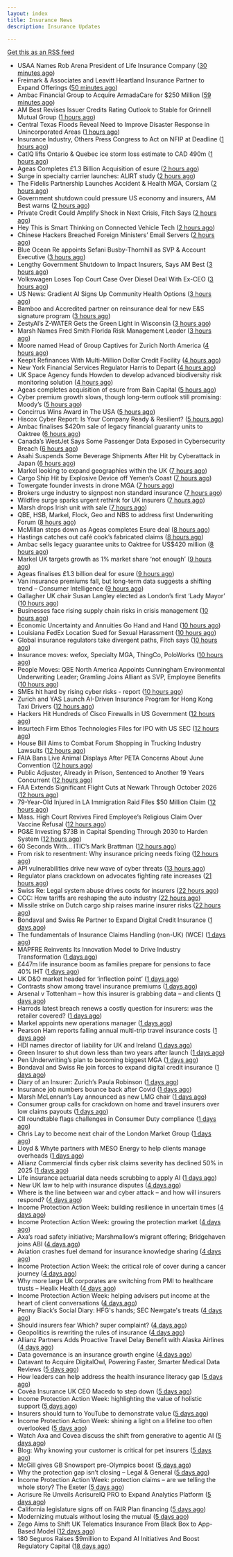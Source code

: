 ```yaml
---
layout: index
title: Insurance News
description: Insurance Updates

---
```


[Get this as an RSS feed](/insurance.rss)

<!-- news_marker starts -->
- USAA Names Rob Arena President of Life Insurance Company ([30 minutes ago](https://www.insurtechinsights.com/usaa-names-rob-arena-president-of-life-insurance-company/))
- Freimark & Associates and Leavitt Heartland Insurance Partner to Expand Offerings ([50 minutes ago](https://www.insurancejournal.com/news/midwest/2025/09/30/841124.htm))
- Ambac Financial Group to Acquire ArmadaCare for $250 Million ([59 minutes ago](https://www.insurtechinsights.com/ambac-financial-group-to-acquire-armadacare-for-250-million/))
- AM Best Revises Issuer Credits Rating Outlook to Stable for Grinnell Mutual Group ([1 hours ago](https://www.insurancejournal.com/news/midwest/2025/09/30/841117.htm))
- Central Texas Floods Reveal Need to Improve Disaster Response in Unincorporated Areas ([1 hours ago](https://www.insurancejournal.com/news/southcentral/2025/09/30/841109.htm))
- Insurance Industry, Others Press Congress to Act on NFIP at Deadline ([1 hours ago](https://www.insurancejournal.com/news/national/2025/09/30/841102.htm))
- CatIQ lifts Ontario & Quebec ice storm loss estimate to CAD 490m ([1 hours ago](https://www.reinsurancene.ws/catiq-lifts-ontario-quebec-ice-storm-loss-estimate-to-cad-490m/))
- Ageas Completes £1.3 Billion Acquisition of esure ([2 hours ago](https://www.insurtechinsights.com/ageas-completes-1-3-billion-acquisition-of-esure/))
- Surge in specialty carrier launches: ALIRT study ([2 hours ago](https://www.reinsurancene.ws/surge-in-specialty-carrier-launches-alirt-study/))
- The Fidelis Partnership Launches Accident & Health MGA, Corsiam ([2 hours ago](https://www.insurancejournal.com/news/international/2025/09/30/841095.htm))
- Government shutdown could pressure US economy and insurers, AM Best warns ([2 hours ago](https://www.reinsurancene.ws/government-shutdown-could-pressure-us-economy-and-insurers-am-best-warns/))
- Private Credit Could Amplify Shock in Next Crisis, Fitch Says ([2 hours ago](https://www.insurancejournal.com/news/international/2025/09/30/841088.htm))
- Hey This is Smart Thinking on Connected Vehicle Tech ([2 hours ago](https://insurance-edge.net/2025/09/30/hey-this-is-smart-thinking-on-connected-vehicle-tech/))
- Chinese Hackers Breached Foreign Ministers’ Email Servers ([2 hours ago](https://www.insurancejournal.com/news/international/2025/09/30/841090.htm))
- Blue Ocean Re appoints Sefani Busby-Thornhill as SVP & Account Executive ([3 hours ago](https://www.reinsurancene.ws/blue-ocean-re-appoints-sefani-busby-thornhill-as-svp-account-executive/))
- Lengthy Government Shutdown to Impact Insurers, Says AM Best ([3 hours ago](https://www.insurancejournal.com/news/national/2025/09/30/841069.htm))
- Volkswagen Loses Top Court Case Over Diesel Deal With Ex-CEO ([3 hours ago](https://www.insurancejournal.com/news/international/2025/09/30/841081.htm))
- US News: Gradient AI Signs Up Community Health Options ([3 hours ago](https://insurance-edge.net/2025/09/30/us-news-gradient-ai-signs-up-community-health-options/))
- Bamboo and Accredited partner on reinsurance deal for new E&S signature program ([3 hours ago](https://www.reinsurancene.ws/bamboo-and-accredited-partner-on-reinsurance-deal-for-new-es-signature-program/))
- ZestyAI’s Z-WATER Gets the Green Light in Wisconsin ([3 hours ago](https://insurance-edge.net/2025/09/30/zestyais-z-water-gets-the-green-light-in-wisconsin/))
- Marsh Names Fred Smith Florida Risk Management Leader ([3 hours ago](https://www.insurancejournal.com/news/southeast/2025/09/30/841076.htm))
- Moore named Head of Group Captives for Zurich North America ([4 hours ago](https://www.reinsurancene.ws/moore-named-head-of-group-captives-for-zurich-north-america/))
- Keepit Refinances With Multi-Million Dollar Credit Facility ([4 hours ago](https://insurance-edge.net/2025/09/30/keepit-refinances-with-multi-million-dollar-credit-facility/))
- New York Financial Services Regulator Harris to Depart ([4 hours ago](https://www.insurancejournal.com/news/east/2025/09/30/841064.htm))
- UK Space Agency funds Howden to develop advanced biodiversity risk monitoring solution ([4 hours ago](https://www.reinsurancene.ws/uk-space-agency-funds-howden-to-develop-advanced-biodiversity-risk-monitoring-solution/))
- Ageas completes acquisition of esure from Bain Capital ([5 hours ago](https://www.reinsurancene.ws/ageas-completes-acquisition-of-esure-from-bain-capital/))
- Cyber premium growth slows, though long-term outlook still promising: Moody’s ([5 hours ago](https://www.reinsurancene.ws/cyber-premium-growth-slows-though-long-term-outlook-still-promising-moodys/))
- Concirrus Wins Award in The USA ([5 hours ago](https://insurance-edge.net/2025/09/30/concirrus-wins-award-in-the-usa/))
- Hiscox Cyber Report: Is Your Company Ready & Resilient? ([5 hours ago](https://insurance-edge.net/2025/09/30/hiscox-cyber-report-is-your-company-ready-resilient/))
- Ambac finalises $420m sale of legacy financial guaranty units to Oaktree ([6 hours ago](https://www.reinsurancene.ws/ambac-finalises-420m-sale-of-legacy-financial-guaranty-units-to-oaktree/))
- Canada’s WestJet Says Some Passenger Data Exposed in Cybersecurity Breach ([6 hours ago](https://www.insurancejournal.com/news/international/2025/09/30/841054.htm))
- Asahi Suspends Some Beverage Shipments After Hit by Cyberattack in Japan ([6 hours ago](https://www.insurancejournal.com/news/international/2025/09/30/841050.htm))
- Markel looking to expand geographies within the UK ([7 hours ago](https://www.postonline.co.uk/commercial/7959096/markel-looking-to-expand-geographies-within-the-uk))
- Cargo Ship Hit by Explosive Device off Yemen’s Coast ([7 hours ago](https://www.insurancejournal.com/news/international/2025/09/30/841044.htm))
- Towergate founder invests in drone MGA ([7 hours ago](https://www.postonline.co.uk/commercial/7959135/towergate-founder-invests-in-drone-mga))
- Brokers urge industry to signpost non standard insurance ([7 hours ago](https://www.postonline.co.uk/broker/7959133/brokers-urge-industry-to-signpost-non-standard-insurance))
- Wildfire surge sparks urgent rethink for UK insurers ([7 hours ago](https://www.insurancebusinessmag.com/uk/news/catastrophe/wildfire-surge-sparks-urgent-rethink-for-uk-insurers-551412.aspx))
- Marsh drops Irish unit with sale ([7 hours ago](https://www.insurancebusinessmag.com/uk/news/breaking-news/marsh-drops-irish-unit-with-sale-551411.aspx))
- QBE, HSB, Markel, Flock, Geo and NBS to address first Underwriting Forum ([8 hours ago](https://www.postonline.co.uk/commercial/7959128/qbe-hsb-markel-flock-geo-and-nbs-to-address-first-underwriting-forum))
- McMillan steps down as Ageas completes Esure deal ([8 hours ago](https://www.postonline.co.uk/news/7959131/mcmillan-steps-down-as-ageas-completes-esure-deal))
- Hastings catches out café cook’s fabricated claims ([8 hours ago](https://www.postonline.co.uk/news/7959130/hastings-catches-out-caf%C3%A9-cook%E2%80%99s-fabricated-claims))
- Ambac sells legacy guarantee units to Oaktree for US$420 million ([8 hours ago](https://www.insurancebusinessmag.com/uk/news/mergers-acquisitions/ambac-sells-legacy-guarantee-units-to-oaktree-for-us420-million-551393.aspx))
- Markel UK targets growth as 1% market share ‘not enough’ ([9 hours ago](https://www.postonline.co.uk/news/7959094/markel-uk-targets-growth-as-1-market-share-%E2%80%98not-enough%E2%80%99))
- Ageas finalises £1.3 billion deal for esure ([9 hours ago](https://www.insurancebusinessmag.com/uk/news/mergers-acquisitions/ageas-finalises-1-3-billion-deal-for-esure-551389.aspx))
- Van insurance premiums fall, but long-term data suggests a shifting trend – Consumer Intelligence ([9 hours ago](https://www.insurancebusinessmag.com/uk/news/auto-motor/van-insurance-premiums-fall-but-longterm-data-suggests-a-shifting-trend--consumer-intelligence-551384.aspx))
- Gallagher UK chair Susan Langley elected as London’s first ‘Lady Mayor’ ([10 hours ago](https://www.insurancebusinessmag.com/uk/news/breaking-news/gallagher-uk-chair-susan-langley-elected-as-londons-first-lady-mayor-551380.aspx))
- Businesses face rising supply chain risks in crisis management ([10 hours ago](https://www.insurancebusinessmag.com/uk/news/breaking-news/businesses-face-rising-supply-chain-risks-in-crisis-management-551376.aspx))
- Economic Uncertainty and Annuities Go Hand and Hand ([10 hours ago](https://www.insurancejournal.com/blogs/agentsync/2025/09/30/841015.htm))
- Louisiana FedEx Location Sued for Sexual Harassment ([10 hours ago](https://www.insurancejournal.com/news/southcentral/2025/09/30/840994.htm))
- Global insurance regulators take divergent paths, Fitch says ([10 hours ago](https://www.insurancebusinessmag.com/uk/news/breaking-news/global-insurance-regulators-take-divergent-paths-fitch-says-551374.aspx))
- Insurance moves: wefox, Specialty MGA, ThingCo, PoloWorks ([10 hours ago](https://www.insurancebusinessmag.com/uk/news/breaking-news/insurance-moves-wefox-specialty-mga-thingco-poloworks-551373.aspx))
- People Moves: QBE North America Appoints Cunningham Environmental Underwriting Leader; Gramling Joins Alliant as SVP, Employee Benefits ([10 hours ago](https://www.insurancejournal.com/news/national/2025/09/30/840938.htm))
- SMEs hit hard by rising cyber risks - report ([10 hours ago](https://www.insurancebusinessmag.com/uk/news/cyber/smes-hit-hard-by-rising-cyber-risks--report-551372.aspx))
- Zurich and YAS Launch AI-Driven Insurance Program for Hong Kong Taxi Drivers ([12 hours ago](https://www.insurtechinsights.com/zurich-and-yas-launch-ai-driven-insurance-program-for-hong-kong-taxi-drivers/))
- Hackers Hit Hundreds of Cisco Firewalls in US Government ([12 hours ago](https://www.insurancejournal.com/news/national/2025/09/30/841012.htm))
- Insurtech Firm Ethos Technologies Files for IPO with US SEC ([12 hours ago](https://www.insurtechinsights.com/insurtech-firm-ethos-technologies-files-for-ipo-with-us-sec/))
- House Bill Aims to Combat Forum Shopping in Trucking Industry Lawsuits ([12 hours ago](https://www.insurancejournal.com/news/national/2025/09/30/840985.htm))
- FAIA Bans Live Animal Displays After PETA Concerns About June Convention ([12 hours ago](https://www.insurancejournal.com/news/southeast/2025/09/30/840973.htm))
- Public Adjuster, Already in Prison, Sentenced to Another 19 Years Concurrent ([12 hours ago](https://www.insurancejournal.com/news/southeast/2025/09/30/840968.htm))
- FAA Extends Significant Flight Cuts at Newark Through October 2026 ([12 hours ago](https://www.insurancejournal.com/news/east/2025/09/30/841038.htm))
- 79-Year-Old Injured in LA Immigration Raid Files $50 Million Claim ([12 hours ago](https://www.insurancejournal.com/news/west/2025/09/30/840955.htm))
- Mass. High Court Revives Fired Employee’s Religious Claim Over Vaccine Refusal ([12 hours ago](https://www.insurancejournal.com/news/east/2025/09/30/840978.htm))
- PG&E Investing $73B in Capital Spending Through 2030 to Harden System ([12 hours ago](https://www.insurancejournal.com/news/west/2025/09/30/840989.htm))
- 60 Seconds With... ITIC’s Mark Brattman ([12 hours ago](https://www.postonline.co.uk/claims/7958130/60-seconds-with-itic%E2%80%99s-mark-brattman))
- From risk to resentment: Why insurance pricing needs fixing ([12 hours ago](https://www.postonline.co.uk/personal/7958970/from-risk-to-resentment-why-insurance-pricing-needs-fixing))
- API vulnerabilities drive new wave of cyber threats ([13 hours ago](https://www.insurancebusinessmag.com/uk/news/cyber/api-vulnerabilities-drive-new-wave-of-cyber-threats-551400.aspx))
- Regulator plans crackdown on advocates fighting rate increases ([21 hours ago](https://www.dig-in.com/news/regulator-plans-crackdown-on-advocates-fighting-rate-increases))
- Swiss Re: Legal system abuse drives costs for insurers ([22 hours ago](https://www.dig-in.com/news/swiss-re-legal-system-abuse-drives-costs-for-insurers))
- CCC: How tariffs are reshaping the auto industry ([22 hours ago](https://www.dig-in.com/news/ccc-how-tariffs-are-reshaping-the-auto-industry))
- Missile strike on Dutch cargo ship raises marine insurer risks ([22 hours ago](https://www.insurancebusinessmag.com/uk/news/marine/missile-strike-on-dutch-cargo-ship-raises-marine-insurer-risks-551369.aspx))
- Bondaval and Swiss Re Partner to Expand Digital Credit Insurance ([1 days ago](https://www.insurtechinsights.com/bondaval-and-swiss-re-partner-to-expand-digital-credit-insurance/))
- The fundamentals of Insurance Claims Handling (non-UK) (WCE) ([1 days ago](https://www.insurancebusinessmag.com/uk/guides/the-fundamentals-of-insurance-claims-handling-nonuk-wce-551320.aspx))
- MAPFRE Reinvents Its Innovation Model to Drive Industry Transformation ([1 days ago](https://www.insurtechinsights.com/mapfre-reinvents-its-innovation-model-to-drive-industry-transformation/))
- £447m life insurance boom as families prepare for pensions to face 40% IHT ([1 days ago](https://ifamagazine.com/447m-life-insurance-boom-as-families-prepare-for-pensions-to-face-40-iht/))
- UK D&O market headed for ‘inflection point’ ([1 days ago](https://www.postonline.co.uk/commercial/7959121/uk-do-market-headed-for-%E2%80%98inflection-point%E2%80%99))
- Contrasts show among travel insurance premiums ([1 days ago](https://www.postonline.co.uk/news/7959119/contrasts-show-among-travel-insurance-premiums))
- Arsenal v Tottenham – how this insurer is grabbing data – and clients ([1 days ago](https://www.insurancebusinessmag.com/uk/news/breaking-news/arsenal-v-tottenham--how-this-insurer-is-grabbing-data--and-clients-551270.aspx))
- Harrods latest breach renews a costly question for insurers: was the retailer covered? ([1 days ago](https://www.insurancebusinessmag.com/uk/news/cyber/harrods-latest-breach-renews-a-costly-question-for-insurers-was-the-retailer-covered-551269.aspx))
- Markel appoints new operations manager ([1 days ago](https://www.insurancebusinessmag.com/uk/news/breaking-news/markel-appoints-new-operations-manager-551268.aspx))
- Pearson Ham reports falling annual multi-trip travel insurance costs ([1 days ago](https://www.insurancebusinessmag.com/uk/news/travel/pearson-ham-reports-falling-annual-multitrip-travel-insurance-costs-551267.aspx))
- HDI names director of liability for UK and Ireland ([1 days ago](https://www.insurancebusinessmag.com/uk/news/breaking-news/hdi-names-director-of-liability-for-uk-and-ireland-551265.aspx))
- Green Insurer to shut down less than two years after launch ([1 days ago](https://www.postonline.co.uk/broker/7959112/green-insurer-to-shut-down-less-than-two-years-after-launch))
- Pen Underwriting’s plan to becoming biggest MGA ([1 days ago](https://www.postonline.co.uk/commercial/7959029/pen-underwriting%E2%80%99s-plan-to-becoming-biggest-mga))
- Bondaval and Swiss Re join forces to expand digital credit insurance ([1 days ago](https://www.insurancebusinessmag.com/uk/news/breaking-news/bondaval-and-swiss-re-join-forces-to-expand-digital-credit-insurance-551242.aspx))
- Diary of an Insurer: Zurich’s Paula Robinson ([1 days ago](https://www.postonline.co.uk/commercial/7958071/diary-of-an-insurer-zurich%E2%80%99s-paula-robinson))
- Insurance job numbers bounce back after Covid ([1 days ago](https://www.postonline.co.uk/people/7958064/insurance-job-numbers-bounce-back-after-covid))
- Marsh McLennan’s Lay announced as new LMG chair ([1 days ago](https://www.postonline.co.uk/news/7959110/marsh-mclennan%E2%80%99s-lay-announced-as-new-lmg-chair))
- Consumer group calls for crackdown on home and travel insurers over low claims payouts ([1 days ago](https://www.insurancebusinessmag.com/uk/news/property-insurance/consumer-group-calls-for-crackdown-on-home-and-travel-insurers-over-low-claims-payouts-551202.aspx))
- CII roundtable flags challenges in Consumer Duty compliance ([1 days ago](https://www.insurancebusinessmag.com/uk/news/breaking-news/cii-roundtable-flags-challenges-in-consumer-duty-compliance-551201.aspx))
- Chris Lay to become next chair of the London Market Group ([1 days ago](https://www.insurancebusinessmag.com/uk/news/breaking-news/chris-lay-to-become-next-chair-of-the-london-market-group-551200.aspx))
- Lloyd & Whyte partners with MESO Energy to help clients manage overheads ([1 days ago](https://www.insurancebusinessmag.com/uk/news/breaking-news/lloyd-and-whyte-partners-with-meso-energy-to-help-clients-manage-overheads-551199.aspx))
- Allianz Commercial finds cyber risk claims severity has declined 50% in 2025 ([1 days ago](https://www.dig-in.com/news/allianz-commercial-cyber-risk-claims-severity-declined-50))
- Life insurance actuarial data needs scrubbing to apply AI ([1 days ago](https://www.dig-in.com/news/life-insurance-actuarial-data-needs-scrubbing-to-apply-ai))
- New UK law to help with insurance disputes ([4 days ago](https://www.insurancebusinessmag.com/uk/news/breaking-news/new-uk-law-to-help-with-insurance-disputes-551153.aspx))
- Where is the line between war and cyber attack – and how will insurers respond? ([4 days ago](https://www.insurancebusinessmag.com/uk/news/cyber/where-is-the-line-between-war-and-cyber-attack--and-how-will-insurers-respond-551151.aspx))
- Income Protection Action Week: building resilience in uncertain times ([4 days ago](https://ifamagazine.com/income-protection-action-week-building-resilience-in-uncertain-times/))
- Income Protection Action Week: growing the protection market ([4 days ago](https://ifamagazine.com/income-protection-action-week-growing-the-protection-market/))
- Axa’s road safety initiative; Marshmallow’s migrant offering; Bridgehaven joins ABI ([4 days ago](https://www.postonline.co.uk/news/7959099/axa%E2%80%99s-road-safety-initiative-marshmallow%E2%80%99s-migrant-offering-bridgehaven-joins-abi))
- Aviation crashes fuel demand for insurance knowledge sharing ([4 days ago](https://www.postonline.co.uk/news/7959101/aviation-crashes-fuel-demand-for-insurance-knowledge-sharing))
- Income Protection Action Week: the critical role of cover during a cancer journey ([4 days ago](https://ifamagazine.com/income-protection-action-week-the-critical-role-of-cover-during-a-cancer-journey/))
- Why more large UK corporates are switching from PMI to healthcare trusts – Healix Health ([4 days ago](https://ifamagazine.com/why-more-large-uk-corporates-are-switching-from-pmi-to-healthcare-trusts-healix-health/))
- Income Protection Action Week: helping advisers put income at the heart of client conversations ([4 days ago](https://ifamagazine.com/income-protection-action-week-helping-advisers-put-income-at-the-heart-of-client-conversations/))
- Penny Black’s Social Diary: HFG's hands; SEC Newgate's treats ([4 days ago](https://www.postonline.co.uk/people/7958919/penny-black%E2%80%99s-social-diary-hfgs-hands-sec-newgates-treats))
- Should insurers fear Which? super complaint? ([4 days ago](https://www.postonline.co.uk/personal/7959088/should-insurers-fear-which-super-complaint))
- Geopolitics is rewriting the rules of insurance ([4 days ago](https://www.dig-in.com/opinion/geopolitics-is-rewriting-the-rules-of-insurance))
- Allianz Partners Adds Proactive Travel Delay Benefit with Alaska Airlines ([4 days ago](https://www.insurtechinsights.com/allianz-partners-adds-proactive-travel-delay-benefit-with-alaska-airlines/))
- Data governance is an insurance growth engine ([4 days ago](https://www.dig-in.com/opinion/data-governance-is-an-insurance-growth-engine))
- Datavant to Acquire DigitalOwl, Powering Faster, Smarter Medical Data Reviews ([5 days ago](https://www.insurtechinsights.com/datavant-to-acquire-digitalowl-powering-faster-smarter-medical-data-reviews/))
- How leaders can help address the health insurance literacy gap ([5 days ago](https://www.dig-in.com/news/help-employees-navigate-their-health-insurance-coverage))
- Covéa Insurance UK CEO Macedo to step down ([5 days ago](https://www.postonline.co.uk/news/7959100/cov%C3%A9a-insurance-uk-ceo-macedo-to-step-down))
- Income Protection Action Week: highlighting the value of holistic support ([5 days ago](https://ifamagazine.com/income-protection-action-week-highlighting-the-value-of-holistic-support-as-day-four-draws-to-a-close/))
- Insurers should turn to YouTube to demonstrate value ([5 days ago](https://www.postonline.co.uk/personal/7959097/insurers-should-turn-to-youtube-to-demonstrate-value))
- Income Protection Action Week: shining a light on a lifeline too often overlooked ([5 days ago](https://ifamagazine.com/income-protection-action-week-shining-a-light-on-a-lifeline-too-often-overlooked/))
- Watch Axa and Covea discuss the shift from generative to agentic AI ([5 days ago](https://www.postonline.co.uk/technology/7959091/watch-axa-and-covea-discuss-the-shift-from-generative-to-agentic-ai))
- Blog: Why knowing your customer is critical for pet insurers ([5 days ago](https://www.postonline.co.uk/market-access/7959036/blog-why-knowing-your-customer-is-critical-for-pet-insurers))
- McGill gives GB Snowsport pre-Olympics boost ([5 days ago](https://www.postonline.co.uk/news/7959093/mcgill-gives-gb-snowsport-pre-olympics-boost))
- Why the protection gap isn’t closing – Legal & General ([5 days ago](https://ifamagazine.com/why-the-protection-gap-isnt-closing-legal-general/))
- Income Protection Action Week: protection claims – are we telling the whole story? The Exeter ([5 days ago](https://ifamagazine.com/income-protection-claims-are-we-telling-the-whole-story-the-exeter/))
- Acrisure Re Unveils AcrisureIQ PRO to Expand Analytics Platform ([5 days ago](https://www.insurtechinsights.com/acrisure-re-unveils-acrisureiq-pro-to-expand-analytics-platform/))
- California legislature signs off on FAIR Plan financing ([5 days ago](https://www.dig-in.com/news/california-legislature-signs-off-on-fair-plan-financing))
- Modernizing mutuals without losing the mutual ([5 days ago](https://www.dig-in.com/opinion/modernizing-mutuals-without-losing-the-mutual))
- Zego Aims to Shift UK Telematics Insurance From Black Box to App-Based Model ([12 days ago](https://thefintechtimes.com/zego-aims-to-shift-uk-telematics-insurance-from-black-box-to-app-based-model/))
- 180 Seguros Raises $9million to Expand AI Initiatives And Boost Regulatory Capital ([18 days ago](https://thefintechtimes.com/180-seguros-raises-9m-to-expand-ai-initiatives-and-boost-regulatory-capital/))

<!-- news_marker ends -->